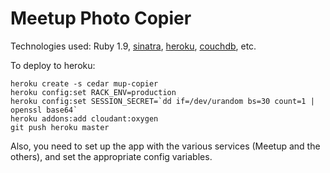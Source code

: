 Meetup Photo Copier
===================

Technologies used: Ruby 1.9, [sinatra], [heroku], [couchdb], etc.

To deploy to heroku:

```
heroku create -s cedar mup-copier
heroku config:set RACK_ENV=production
heroku config:set SESSION_SECRET=`dd if=/dev/urandom bs=30 count=1 | openssl base64`
heroku addons:add cloudant:oxygen
git push heroku master
```

Also, you need to set up the app with the various services (Meetup and the others), and set the appropriate config variables.

[sinatra]: http://www.sinatrarb.com/
[heroku]: http://www.heroku.com/
[couchdb]: https://couchdb.apache.org/